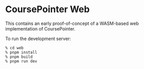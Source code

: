 # CoursePointer Web

This contains an early proof-of-concept of a WASM-based web implementation of
CoursePointer.

To run the development server:

```
% cd web
% pnpm install
% pnpm build
% pnpm run dev
```
